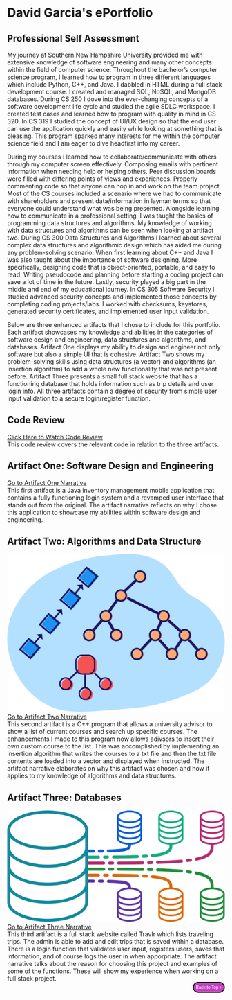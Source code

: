 # David Garcia's ePortfolio

## Professional Self Assessment
My journey at Southern New Hampshire University provided me with extensive knowledge of software engineering and many other concepts within the field of computer science. Throughout the bachelor’s computer science program, I learned how to program in three different languages which include Python, C++, and Java. I dabbled in HTML during a full stack development course. I created and managed SQL, NoSQL, and MongoDB databases. During CS 250 I dove into the ever-changing concepts of a software development life cycle and studied the agile SDLC workspace. I created test cases and learned how to program with quality in mind in CS 320. In CS 319 I studied the concept of UI/UX design so that the end user can use the application quickly and easily while looking at something that is pleasing. This program sparked many interests for me within the computer science field and I am eager to dive headfirst into my career.

During my courses I learned how to collaborate/communicate with others through my computer screen effectively. Composing emails with pertinent information when needing help or helping others. Peer discussion boards were filled with differing points of views and experiences. Properly commenting code so that anyone can hop in and work on the team project. Most of the CS courses included a scenario where we had to communicate with shareholders and present data/information in layman terms so that everyone could understand what was being presented. Alongside learning how to communicate in a professional setting, I was taught the basics of programming data structures and algorithms. My knowledge of working with data structures and algorithms can be seen when looking at artifact two. During CS 300 Data Structures and Algorithms I learned about several complex data structures and algorithmic design which has aided me during any problem-solving scenario. When first learning about C++ and Java I was also taught about the importance of software designing. More specifically, designing code that is object-oriented, portable, and easy to read. Writing pseudocode and planning before starting a coding project can save a lot of time in the future. Lastly, security played a big part in the middle and end of my educational journey. In CS 305 Software Security I studied advanced security concepts and implemented those concepts by completing coding projects/labs. I worked with checksums, keystores, generated security certificates, and implemented user input validation.

Below are three enhanced artifacts that I chose to include for this portfolio. Each artifact showcases my knowledge and abilities in the categories of software design and engineering, data structures and algorithms, and databases. Artifact One displays my ability to design and engineer not only software but also a simple UI that is cohesive. Artifact Two shows my problem-solving skills using data structures (a vector) and algorithms (an insertion algorithm) to add a whole new functionality that was not present before. Artifact Three presents a small full stack website that has a functioning database that holds information such as trip details and user login info. All three artifacts contain a degree of security from simple user input validation to a secure login/register function.


## Code Review
<a href="https://drive.google.com/file/d/1QbpwW9HIpHETJ2bnbCWc6YFDMLsQKisG/view?usp=drive_link" title="Go to Artifact One Narrative">Click Here to Watch Code Review</a> <br>
This code review covers the relevant code in relation to the three artifacts.

## Artifact One: Software Design and Engineering
<a href="https://github.com/DavidG212/Davids_ePortfolio/blob/main/Artifact%20One/CS%20499%20Artifact%20One%20Narrative.pdf" title="Go to Artifact One Narrative">Go to Artifact One Narrative</a> <br>
This first artifact is a Java inventory management mobile application that contains a fully functioning login system and a revamped user interface that stands out from the original. The artifact narrative reflects on why I chose this application to showcase my abilities within software design and engineering.

## Artifact Two: Algorithms and Data Structure
<center><img src="DSA.png"></center>
<a href="https://github.com/DavidG212/Davids-ePortfolio/blob/main/Artifact%20Two/CS%20499%20Artifact%20Two%20Narrative.pdf" title="Go to Artifact Two Narrative">Go to Artifact Two Narrative</a> <br>
This second artifact is a C++ program that allows a university advisor to show a list of current courses and search up specific courses. The enhancements I made to this program now allows adivsors to insert their own custom course to the list. This was accomplished by implementing an insertion algorithm that writes the courses to a txt file and then the txt file contents are loaded into a vector and displayed when instructed. The artifact narrative elaborates on why this artifact was chosen and how it applies to my knowledge of algorithms and data structures.

## Artifact Three: Databases
<center><img src="db.png"></center>
<a href="https://github.com/DavidG212/Davids-ePortfolio/blob/main/Artifact%20Three/CS%20499%20Artifact%20Three%20Narrative.pdf" title="Go to Artifact Three Narrative">Go to Artifact Three Narrative</a> <br>
This third artifact is a full stack website called Travlr which lists traveling trips. The admin is able to add and edit trips that is saved within a database. There is a login function that validates user input, registers users, saves that information, and of course logs the user in when apporpriate. The artifact narrative talks about the reason for choosing this project and examples of some of the functions. These will show my experience when working on a full stack project.

<div style="text-align: right;">
    <a href="#">
        <button style="font-size: 10px; font-weight: 500; background: #BF40BF; color: #ffffff; border-radius: 50px; border-style: solid; border-color: #00000; padding: 5px 5px;">Back to Top &#8593;</button>
    </a>
</div>
